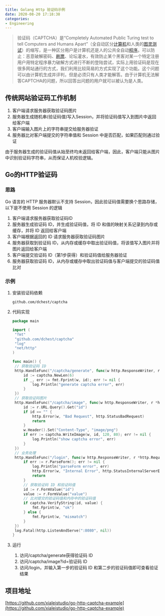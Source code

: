 ```yaml
---
title: Golang Http 验证码示例
date: 2020-08-20 17:18:38
categories:
- Engineering
---
```


> 验证码（CAPTCHA）是“Completely Automated Public Turing test to tell Computers and Humans Apart”（全自动区分[计算机](https://baike.baidu.com/item/计算机)和人类的[图灵测试](https://baike.baidu.com/item/图灵测试)）的缩写，是一种区分用户是计算机还是人的公共全自动[程序](https://baike.baidu.com/item/程序/71525)。可以防止：恶意破解密码、[刷票](https://baike.baidu.com/item/刷票/6540942)、论坛灌水，有效防止某个黑客对某一个特定注册用户用特定程序暴力破解方式进行不断的登陆尝试，实际上用验证码是现在很多网站通行的方式，我们利用比较简易的方式实现了这个功能。这个问题可以由计算机生成并评判，但是必须只有人类才能解答。由于计算机无法解答CAPTCHA的问题，所以回答出问题的用户就可以被认为是人类。

## 传统网站验证码工作机制

1. 客户端请求服务器获取验证码图片
2. 服务器生成随机串(验证码值)写入Session，并将验证码值写入到图片中返回给客户端
3. 客户端输入图片上的字符串提交给服务器验证
4. 服务器比对客户端提交的字符串值和 Session 中是否匹配，如果匹配则通过验证

由于服务器生成的验证码值从始至终均未返回给客户端，因此，客户端只能从图片中识别验证码字符串，从而保证人机校验逻辑。

## Go的HTTP验证码

### 思路

Go 语言的 HTTP 服务器默认不支持 Session，因此验证码值需要换个思路存储，以下是不使用 Session 的逻辑

1. 客户端请求服务器获取验证码ID
2. 服务器生成验证码 ID，并生成验证码值，将 ID 和值的映射关系记录到内存或缓存，并将 ID 返回给客户端
3. 客户端根据返回的 ID 请求服务器获取验证码图片
4. 服务器获取到验证码 ID，从内存或缓存中取出验证码值，将该值写入图片并将图片返回给客户端
5. 客户端提交验证码 ID（第1步获得）和验证码值给服务器验证
6. 服务器获取验证码 ID，从内存或缓存中取出验证码值与客户端提交的验证码值比对

### 示例

1. 安装验证码依赖

   ```
   github.com/dchest/captcha
   ```

2. 代码实现

   ```go
   package main
   
   import (
   	"fmt"
   	"github.com/dchest/captcha"
   	"log"
   	"net/http"
   )
   
   func main() {
   	// 获取验证码 ID
   	http.HandleFunc("/captcha/generate", func(w http.ResponseWriter, r *http.Request) {
   		id := captcha.NewLen(6)
   		if _, err := fmt.Fprint(w, id); err != nil {
   			log.Println("generate captcha error", err)
   		}
   	})
   	// 获取验证码图片
   	http.HandleFunc("/captcha/image", func(w http.ResponseWriter, r *http.Request) {
   		id := r.URL.Query().Get("id")
   		if id == "" {
   			http.Error(w, "Bad Request", http.StatusBadRequest)
   			return
   		}
   		w.Header().Set("Content-Type", "image/png")
   		if err := captcha.WriteImage(w, id, 120, 80); err != nil {
   			log.Println("show captcha error", err)
   		}
   	})
   	// 业务处理
   	http.HandleFunc("/login", func(w http.ResponseWriter, r *http.Request) {
   		if err := r.ParseForm(); err != nil {
   			log.Println("parseForm error", err)
   			http.Error(w, "Internal Error", http.StatusInternalServerError)
   			return
   		}
   		// 获取验证码 ID 和验证码值
   		id := r.FormValue("id")
   		value := r.FormValue("value")
   		// 比对提交的验证码值和内存中的验证码值
   		if captcha.VerifyString(id, value) {
   			fmt.Fprint(w, "ok")
   		} else {
   			fmt.Fprint(w, "mismatch")
   		}
   	})
   	log.Fatal(http.ListenAndServe(":8080", nil))
   }
   ```

3. 运行

   1. 访问/captcha/generate获得验证码 ID
   2. 访问/captcha/image?id=验证码 ID
   3. 访问/login，并输入第一步的验证码 ID 和第二步的验证码值即可查看验证结果

## 项目地址

[https://github.com/xialeistudio/go-http-captcha-example](https://github.com/xialeistudio/go-http-captcha-example)

